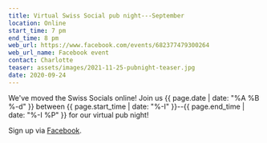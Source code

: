 ```yaml
---
title: Virtual Swiss Social pub night---September
location: Online
start_time: 7 pm
end_time: 8 pm
web_url: https://www.facebook.com/events/682377479300264
web_url_name: Facebook event
contact: Charlotte
teaser: assets/images/2021-11-25-pubnight-teaser.jpg
date: 2020-09-24
---
```


We've moved the Swiss Socials online! Join us {{ page.date | date: "%A %B %-d"
}} between {{ page.start_time | date: "%-I" }}--{{ page.end_time | date: "%-I
%P" }} for our virtual pub night!

Sign up via [Facebook].

[facebook]: <{{ page.web_url }}>
